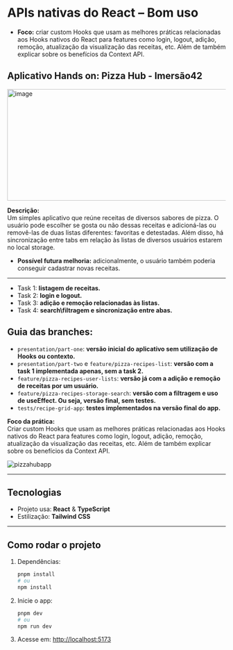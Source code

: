 
# APIs nativas do React – Bom uso

- **Foco:** criar custom Hooks que usam as melhores práticas relacionadas aos Hooks nativos do React para features como login, logout, adição, remoção, atualização da visualização das receitas, etc. Além de também explicar sobre os benefícios da Context API.

## Aplicativo Hands on: Pizza Hub - Imersão42

<img width="1009" height="257" alt="image" src="https://github.com/user-attachments/assets/ab21cf30-287b-405e-8aa8-ca75c2725bd0" />


**Descrição:**  
Um simples aplicativo que reúne receitas de diversos sabores de pizza. O usuário pode escolher se gosta ou não dessas receitas e adicioná-las ou removê-las de duas listas diferentes: favoritas e detestadas. Além disso, há sincronização entre tabs em relação às listas de diversos usuários estarem no local storage.

- **Possível futura melhoria:** adicionalmente, o usuário também poderia conseguir cadastrar novas receitas.

----


- Task 1: **listagem de receitas.**
- Task 2: **login e logout.**
- Task 3: **adição e remoção relacionadas às listas.**
- Task 4: **search\filtragem e sincronização entre abas.**


## Guia das branches:

- ``presentation/part-one``: **versão inicial do aplicativo sem utilização de Hooks ou contexto.**
- ``presentation/part-two`` e ``feature/pizza-recipes-list``: **versão com a task 1 implementada apenas, sem a task 2.**
- ``feature/pizza-recipes-user-lists``: **versão já com a adição e remoção de receitas por um usuário.**
- ``feature/pizza-recipes-storage-search``: **versão com a filtragem e uso de useEffect. Ou seja, versão final, sem testes.**
- ``tests/recipe-grid-app``: **testes implementados na versão final do app.**


**Foco da prática:**  
Criar custom Hooks que usam as melhores práticas relacionadas aos Hooks nativos do React para features como login, logout, adição, remoção, atualização da visualização das receitas, etc. Além de também explicar sobre os benefícios da Context API.

![pizzahubapp](https://github.com/user-attachments/assets/0b1abbc5-d951-4fa4-b62b-579ac0fc065b)



---

## Tecnologias

- Projeto usa: **React** & **TypeScript**
- Estilização: **Tailwind CSS**

---

## Como rodar o projeto

1. Dependências:
   ```bash
   pnpm install
   # ou
   npm install
   ```

2. Inicie o app:
   ```bash
   pnpm dev
   # ou
   npm run dev
   ```

3. Acesse em: [http://localhost:5173](http://localhost:5173)

